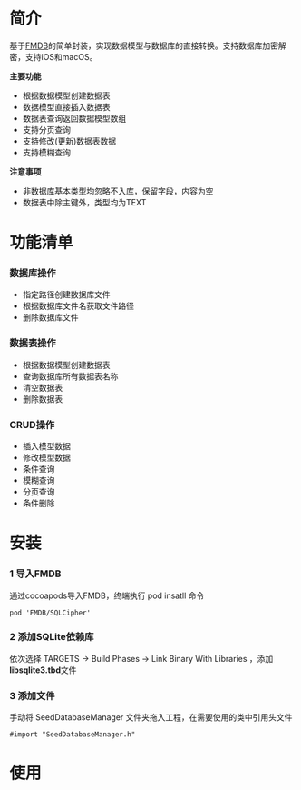 # 简介

基于[FMDB](https://github.com/ccgus/fmdb.git)的简单封装，实现数据模型与数据库的直接转换。支持数据库加密解密，支持iOS和macOS。

**主要功能**

* 根据数据模型创建数据表
* 数据模型直接插入数据表
* 数据表查询返回数据模型数组
* 支持分页查询
* 支持修改(更新)数据表数据
* 支持模糊查询

**注意事项**

* 非数据库基本类型均忽略不入库，保留字段，内容为空
* 数据表中除主键外，类型均为TEXT

# 功能清单

### 数据库操作

* 指定路径创建数据库文件
* 根据数据库文件名获取文件路径
* 删除数据库文件

### 数据表操作

* 根据数据模型创建数据表
* 查询数据库所有数据表名称
* 清空数据表
* 删除数据表

### CRUD操作

* 插入模型数据
* 修改模型数据
* 条件查询 
* 模糊查询
* 分页查询
* 条件删除

# 安装

### 1 导入FMDB

通过cocoapods导入FMDB，终端执行 pod insatll 命令

```
pod 'FMDB/SQLCipher'
```

### 2 添加SQLite依赖库

依次选择 TARGETS -> Build Phases -> Link Binary With Libraries ，添加 **libsqlite3.tbd**文件

### 3 添加文件

手动将 SeedDatabaseManager 文件夹拖入工程，在需要使用的类中引用头文件

```
#import "SeedDatabaseManager.h"
```


# 使用

